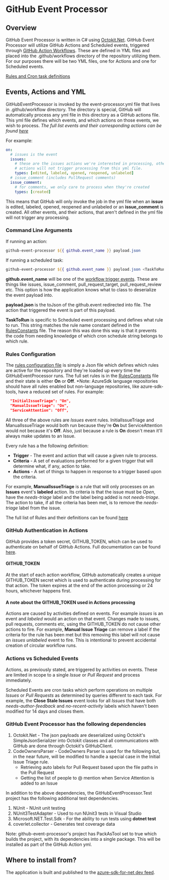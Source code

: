 # GitHub Event Processor

## Overview

GitHub Event Processor is written in C# using [Octokit.Net](https://github.com/octokit/octokit.net). GitHub Event Processor will utilize GitHub Actions and Scheduled events, triggered through [GitHub Action Workflows](https://docs.github.com/en/actions/using-workflows/about-workflows). These are defined in YML files and placed into the .github/workflows directory of the repository utilizing them. For our purposes there will be two YML files, one for Actions and one for Scheduled events.

[Rules and Cron task definitions](./RULES.md)

## Events, Actions and YML

GitHubEventProcessor is invoked by the event-processor.yml file that lives in .github/workflow directory. The directory is special, GitHub will automatically process any yml file in this directory as a GitHub actions file. This yml file defines which events, and which actions on those events, we wish to process. *The full list events and their corresponding actions can be found [here](https://docs.github.com/en/actions/using-workflows/events-that-trigger-workflows)*

For example:

```yml
on:
  # issues is the event
  issues:
    # these are the issues actions we're interested in processing, other issues
    # actions will not trigger processing from this yml file.
    types: [edited, labeled, opened, reopened, unlabeled]
  # issue_comment (includes PullRequest comments)
  issue_comment:
    # for comments, we only care to process when they're created
    types: [created]
```

This means that GitHub will only invoke the job in the yml file when an **issue** is edited, labeled, opened, reopened and unlabeled or an **issue_comment** is created. All other events, and their actions, that aren't defined in the yml file will not trigger any processing.

### Command Line Arguments

If running an action:

```powershell
github-event-processor ${{ github.event_name }} payload.json
```

If running a scheduled task:

```powershell
github-event-processor ${{ github.event_name }} payload.json <TaskToRun>
```

**github.event_name** will be one of the [workflow trigger events](https://docs.github.com/en/actions/using-workflows/events-that-trigger-workflows). These are things like issues, issue_comment, pull_request_target, pull_request_review etc. This option is how the application knows what to class to deserialize the event payload into.

**payload.json** is the toJson of the github.event redirected into file. The action that triggered the event is part of this payload.

**TaskToRun** is specific to Scheduled event processing and defines what rule to run. This string matches the rule name constant defined in the [RulesConstants](./Constants/RulesConstants.cs) file. The reason this was done this way is that it prevents the code from needing knowledge of which cron schedule string belongs to which rule.

### Rules Configuration

The [rules configuration file](../yml-files/event-processor.config) is simply a Json file which defines which rules are active for the repository and they're loaded up every time the GitHubEventProcessor runs. The full set rules is in the [RulesConstants](./Constants/RulesConstants.cs) file and their state is either **On** or **Off**. *Note: AzureSdk language repositories should have all rules enabled but non-language repositories, like azure-sdk-tools, have a reduced set of rules. For example:

```json
  "InitialIssueTriage": "On",
  "ManualIssueTriage": "On",
  "ServiceAttention": "Off",
```

All three of the above rules are *Issues* event rules. InitialIssueTriage and ManualIssueTriage would both run because they're **On** but ServiceAttention would not because it's **Off**. Also, just because a rule is **On** doesn't mean it'll always make updates to an Issue.

Every rule has a the following definition:

- **Trigger** - The event and action that will cause a given rule to process.
- **Criteria** - A set of evaluations performed for a given trigger that will determine what, if any, action to take.
- **Actions** - A set of things to happen in response to a trigger based upon the criteria.

For example, **ManualIssueTriage** is a rule that will only processes on an **Issues** event's **labeled** action. Its criteria is that the issue must be *Open*, have the *needs-triage* label and the label being added is not *needs-triage*. The action to take, if all the criteria has been met, is to remove the *needs-triage* label from the issue.

The full list of Rules and their definitions can be found [here](./RULES.md)

### GitHub Authentication in Actions

GitHub provides a token secret, GITHUB_TOKEN, which can be used to authenticate on behalf of GitHub Actions. Full documentation can be found [here](https://docs.github.com/en/actions/security-guides/automatic-token-authentication).

#### GITHUB_TOKEN

At the start of each action workflow, GitHub automatically creates a unique GITHUB_TOKEN secret which is used to authenticate during processing for that action. The token expires at the end of the action processing or 24 hours, whichever happens first.

#### A note about the GITHUB_TOKEN used in Actions processing

Actions are caused by activities defined on events. For example *issues* is an event and *labeled* would an action on that event. Changes made to issues, pull requests, comments etc, using the GITHUB_TOKEN do not cause other actions to fire. For example, **Manual Issue Triage** can remove a label if the criteria for the rule has been met but this removing this label will not cause an *issues* *unlabeled* event to fire. This is intentional to prevent accidental creation of circular workflow runs.

### Actions vs Scheduled Events

Actions, as previously stated, are triggered by activities on events. These are limited in scope to a single *Issue* or *Pull Request* and process immediately.

Scheduled Events are cron tasks which perform operations on multiple *Issues* or *Pull Requests* as determined by queries different to each task. For example, the **Close Stale Issues** event looks for all *Issues* that have both *needs-author-feedback* and *no-recent-activity* labels which haven't been modified for 14 days and closes them.

### GitHub Event Processor has the following dependencies

1. Octokit.Net - The json payloads are deserialized using Octokit's SimpleJsonSerializer into Octokit classes and all communications with GitHub are done through Octokit's GitHubClient.
2. CodeOwnersParser - CodeOwners Parser is used for the following but, in the near future, will be modified to handle a special case in the Initial Issue Triage rule.
    - Retrieving auto labels for Pull Request based upon the file paths in the Pull Request
    - Getting the list of people to @ mention when Service Attention is added to an Issue

In addition to the above dependencies, the GitHubEventProcessor.Test project has the following additional test dependencies.

1. NUnit - NUnit unit testing
2. NUnit3TestAdapter - Used to run NUnit3 tests in Visual Studio
3. Microsoft.NET.Test.Sdk - For the ability to run tests using **dotnet test**
4. coverlet.collector - Generates test coverage data

Note: github-event-processor's project has PackAsTool set to true which builds the project, with its dependencies into a single package. This will be installed as part of the GitHub Action yml.

## Where to install from?

The application is built and published to the [azure-sdk-for-net dev feed](https://dev.azure.com/azure-sdk/public/_artifacts/feed/azure-sdk-for-net/NuGet/Azure.Sdk.Tools.GitHubEventProcessor).
